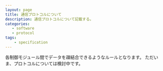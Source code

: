 ```yaml
---
layout: page
title: 通信プロトコルについて
description: 通信プロトコルについて記載する。
categories:
   - software
   - protocol
tags:
    - specification
---
```



各制御モジュール間でデータを疎結合できるようなルールとなります。
ただいま、プロトコルについては検討中です。

